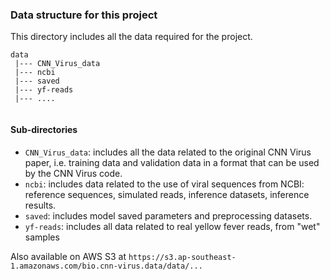 ### Data structure for this project
This directory includes all the data required for the project.

```text
data
 |--- CNN_Virus_data 
 |--- ncbi                
 |--- saved         
 |--- yf-reads
 |--- ....           
     
```
#### Sub-directories
- `CNN_Virus_data`: includes all the data related to the original CNN Virus paper, i.e. training data and validation data in a format that can be used by the CNN Virus code.
- `ncbi`: includes data related to the use of viral sequences from NCBI: reference sequences, simulated reads, inference datasets, inference results.
- `saved`: includes model saved parameters and preprocessing datasets.
- `yf-reads`: includes all data related to real yellow fever reads, from "wet" samples

Also available on AWS S3 at `https://s3.ap-southeast-1.amazonaws.com/bio.cnn-virus.data/data/...`